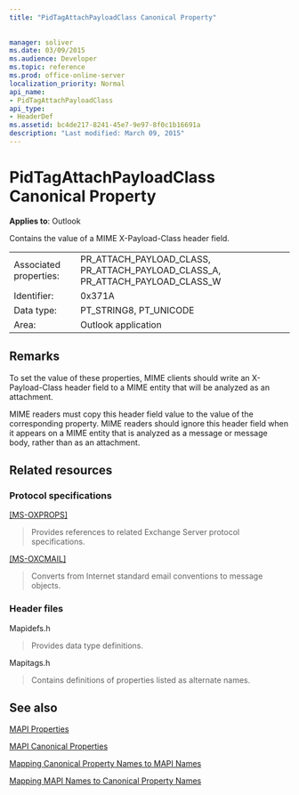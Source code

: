 ```yaml
---
title: "PidTagAttachPayloadClass Canonical Property"
 
 
manager: soliver
ms.date: 03/09/2015
ms.audience: Developer
ms.topic: reference
ms.prod: office-online-server
localization_priority: Normal
api_name:
- PidTagAttachPayloadClass
api_type:
- HeaderDef
ms.assetid: bc4de217-8241-45e7-9e97-8f0c1b16691a
description: "Last modified: March 09, 2015"
---
```


# PidTagAttachPayloadClass Canonical Property

  
  
**Applies to**: Outlook 
  
Contains the value of a MIME X-Payload-Class header field.
  
|||
|:-----|:-----|
|Associated properties:  <br/> |PR_ATTACH_PAYLOAD_CLASS, PR_ATTACH_PAYLOAD_CLASS_A, PR_ATTACH_PAYLOAD_CLASS_W  <br/> |
|Identifier:  <br/> |0x371A  <br/> |
|Data type:  <br/> |PT_STRING8, PT_UNICODE  <br/> |
|Area:  <br/> |Outlook application  <br/> |
   
## Remarks

To set the value of these properties, MIME clients should write an X-Payload-Class header field to a MIME entity that will be analyzed as an attachment.
  
MIME readers must copy this header field value to the value of the corresponding property. MIME readers should ignore this header field when it appears on a MIME entity that is analyzed as a message or message body, rather than as an attachment.
  
## Related resources

### Protocol specifications

[[MS-OXPROPS]](http://msdn.microsoft.com/library/f6ab1613-aefe-447d-a49c-18217230b148%28Office.15%29.aspx)
  
> Provides references to related Exchange Server protocol specifications.
    
[[MS-OXCMAIL]](http://msdn.microsoft.com/library/b60d48db-183f-4bf5-a908-f584e62cb2d4%28Office.15%29.aspx)
  
> Converts from Internet standard email conventions to message objects.
    
### Header files

Mapidefs.h
  
> Provides data type definitions.
    
Mapitags.h
  
> Contains definitions of properties listed as alternate names.
    
## See also



[MAPI Properties](mapi-properties.md)
  
[MAPI Canonical Properties](mapi-canonical-properties.md)
  
[Mapping Canonical Property Names to MAPI Names](mapping-canonical-property-names-to-mapi-names.md)
  
[Mapping MAPI Names to Canonical Property Names](mapping-mapi-names-to-canonical-property-names.md)

